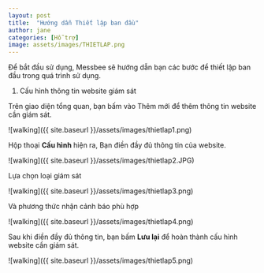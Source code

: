 ```yaml
---
layout: post
title:  "Hướng dẫn Thiết lập ban đầu"
author: jane
categories: [Hỗ trợ]
image: assets/images/THIETLAP.png
---
```

Để bắt đầu sử dụng, Messbee sẽ hướng dẫn bạn các bước để thiết lập ban đầu trong quá trình sử dụng.

1. Cấu hình thông tin website giám sát

Trên giao diện tổng quan, bạn bấm vào Thêm mới để thêm thông tin website cần giám sát.

![walking]({{ site.baseurl }}/assets/images/thietlap1.png)

Hộp thoại **Cấu hình** hiện ra, Bạn điền đầy đủ thông tin của website.

![walking]({{ site.baseurl }}/assets/images/thietlap2.JPG)

Lựa chọn loại giám sát

![walking]({{ site.baseurl }}/assets/images/thietlap3.png)

Và phương thức nhận cảnh báo phù hợp

![walking]({{ site.baseurl }}/assets/images/thietlap4.png)

Sau khi điền đầy đủ thông tin, bạn bấm **Lưu lại** để hoàn thành cấu hình website cần giám sát.

![walking]({{ site.baseurl }}/assets/images/thietlap5.png)
